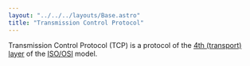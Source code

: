 ```yaml
---
layout: "../../../layouts/Base.astro"
title: "Transmission Control Protocol"
---
```


Transmission Control Protocol (TCP) is a protocol of the [4th (transport) layer](/computer-networks/transport-layer) of the [ISO/OSI](/computer-networks/basics/iso-osi) model.